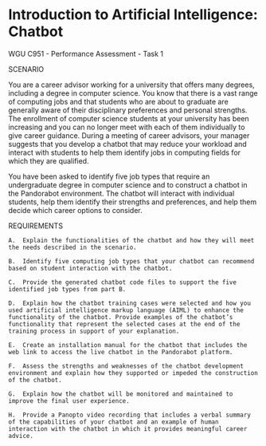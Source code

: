 # Introduction to Artificial Intelligence: Chatbot

WGU C951 - Performance Assessment - Task 1

SCENARIO

You are a career advisor working for a university that offers many degrees, including a degree in computer science. You know that there is a vast range of computing jobs and that students who are about to graduate are generally aware of their disciplinary preferences and personal strengths. The enrollment of computer science students at your university has been increasing and you can no longer meet with each of them individually to give career guidance. During a meeting of career advisors, your manager suggests that you develop a chatbot that may reduce your workload and interact with students to help them identify jobs in computing fields for which they are qualified.

You have been asked to identify five job types that require an undergraduate degree in computer science and to construct a chatbot in the Pandorabot environment. The chatbot will interact with individual students, help them identify their strengths and preferences, and help them decide which career options to consider.

REQUIREMENTS

    A.  Explain the functionalities of the chatbot and how they will meet the needs described in the scenario.

    B.  Identify five computing job types that your chatbot can recommend based on student interaction with the chatbot.

    C.  Provide the generated chatbot code files to support the five identified job types from part B.

    D.  Explain how the chatbot training cases were selected and how you used artificial intelligence markup language (AIML) to enhance the functionality of the chatbot. Provide examples of the chatbot’s functionality that represent the selected cases at the end of the training process in support of your explanation.

    E.  Create an installation manual for the chatbot that includes the web link to access the live chatbot in the Pandorabot platform.

    F.  Assess the strengths and weaknesses of the chatbot development environment and explain how they supported or impeded the construction of the chatbot.

    G.  Explain how the chatbot will be monitored and maintained to improve the final user experience.

    H.  Provide a Panopto video recording that includes a verbal summary of the capabilities of your chatbot and an example of human interaction with the chatbot in which it provides meaningful career advice.
